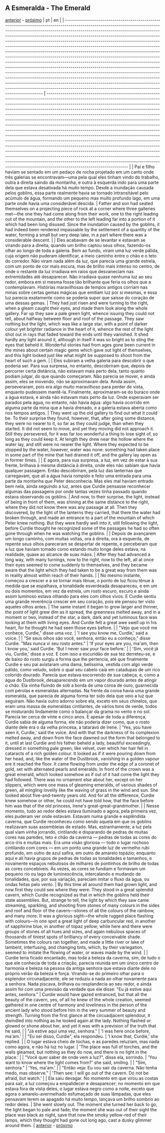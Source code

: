 ## A Esmeralda - The Emerald
[anterior](./chapter-5.md) - [próximo](./chapter-7.md)
| pt                                                                                                                                                                                                                                                                                                                                                                                                                                                                                                                                                                                                                                                                                                                                                                                                                                                                                                                                                                                                                                                                                                                        | en                                                                                                                                                                                                                                                                                                                                                                                                                                                                                                                                                                                                                                                                                                                                                                                                                                                                                                                                                                                                                                                                                                                                                                            |
| ------------------------------------------------------------------------------------------------------------------------------------------------------------------------------------------------------------------------------------------------------------------------------------------------------------------------------------------------------------------------------------------------------------------------------------------------------------------------------------------------------------------------------------------------------------------------------------------------------------------------------------------------------------------------------------------------------------------------------------------------------------------------------------------------------------------------------------------------------------------------------------------------------------------------------------------------------------------------------------------------------------------------------------------------------------------------------------------------------------------------- | ----------------------------------------------------------------------------------------------------------------------------------------------------------------------------------------------------------------------------------------------------------------------------------------------------------------------------------------------------------------------------------------------------------------------------------------------------------------------------------------------------------------------------------------------------------------------------------------------------------------------------------------------------------------------------------------------------------------------------------------------------------------------------------------------------------------------------------------------------------------------------------------------------------------------------------------------------------------------------------------------------------------------------------------------------------------------------------------------------------------------------------------------------------------------------- |
| Pai e filho haviam se sentado em um pedaço de rocha projetado em um canto onde três galerias se encontravam—uma pela qual eles tinham vindo do trabalho, outra à direita saindo da montanha, e outra à esquerda indo para uma parte dela que estava desativada há muito tempo. Desde a inundação causada pelos goblins, essa parte realmente havia se tornado intransitável pelo acúmulo de água, formando um pequeno mas muito profundo lago, em uma parte onde havia uma considerável descida.                                                                                                                                                                                                                                                                                                                                                                                                                                                                                                                                                                                                                          | Father and son had seated themselves on a projecting piece of rock at a corner where three galleries met—the one they had come along from their work, one to the right leading out of the mountain, and the other to the left leading far into a portion of it which had been long disused. Since the inundation caused by the goblins, it had indeed been rendered impassable by the settlement of a quantity of the water, forming a small but very deep lake, in a part where there was a considerable descent.                                                                                                                                                                                                                                                                                                                                                                                                                                                                                                                                                                                                                                                            |
| Eles acabavam de se levantar e estavam se virando para a direita, quando um brilho captou seus olhos, fazendo-os olhar ao longo de toda a galeria. Bem ao fundo, viram uma luz verde pálida, cuja origem não puderam identificar, a meio caminho entre o chão e o teto do corredor. Não viram nada além da luz, que parecia uma grande estrela, com um ponto de cor mais escura, mas de brilho mais intenso no centro, de onde o restante da luz irradiava em raios que desvaneciam nas extremidades até desaparecer. Não irradiava quase nenhuma luz ao seu redor, embora em si mesma fosse tão brilhante que feria os olhos que a contemplavam. Histórias maravilhosas de tempos antigos corriam nas minas sobre certas gemas mágicas que emitiam luz por si mesmas, e essa luz parecia exatamente como se poderia supor que saísse do coração de uma dessas gemas.                                                                                                                                                                                                                                                     | They had just risen and were turning to the right, when a gleam caught their eyes, and made them look along the whole gallery. Far up they saw a pale green light, whence issuing they could not tell, about halfway between floor and roof of the passage. They saw nothing but the light, which was like a large star, with a point of darker colour yet brighter radiance in the heart of it, whence the rest of the light shot out in rays that faded toward the ends until they vanished. It shed hardly any light around it, although in itself it was so bright as to sting the eyes that beheld it. Wonderful stories had from ages gone been current in the mines about certain magic gems which gave out light of themselves, and this light looked just like what might be supposed to shoot from the heart of such a gem.                                                                                                                                                                                                                                                                                                                                         |
| Eles subiram a velha galeria para descobrir o que poderia ser. Para sua surpresa, no entanto, descobriram que, depois de percorrer certa distância, não estavam mais perto dela, tanto quanto podiam julgar, do que quando começaram. Não parecia se mover, e ainda assim, eles se movendo, não se aproximavam dela. Ainda assim, perseveraram, pois era algo muito maravilhoso para perder de vista, enquanto pudessem mantê-la. Finalmente, aproximaram-se do buraco onde a água estava, e ainda não estavam mais perto da luz. Onde esperavam ser parados pela água, no entanto, não havia água: algo havia ocorrido em alguma parte da mina que a havia drenado, e a galeria estava aberta como nos tempos antigos.                                                                                                                                                                                                                                                                                                                                                                                                   | They went up the old gallery to find out what it could be. To their surprise they found, however, that, after going some distance, they were no nearer to it, so far as they could judge, than when they started. It did not seem to move, and yet they moving did not approach it. Still they persevered, for it was far too wonderful a thing to lose sight of, so long as they could keep it. At length they drew near the hollow where the water lay, and still were no nearer the light. Where they expected to be stopped by the water, however, water was none: something had taken place in some part of the mine that had drained it off, and the gallery lay open as in former times.                                                                                                                                                                                                                                                                                                                                                                                                                                                                               |
| E agora, para sua surpresa, a luz, em vez de estar à sua frente, brilhava à mesma distância à direita, onde eles não sabiam que havia qualquer passagem. Então descobriram, pela luz das lanternas que carregavam, que ali a água havia rompido e feito uma entrada para uma parte da montanha que Peter desconhecia. Mas eles mal haviam entrado bem nela, ainda seguindo a luz, antes que Curdie pensasse reconhecer algumas das passagens por onde tantas vezes tinha passado quando estava observando os goblins.                                                                                                                                                                                                                                                                                                                                                                                                                                                                                                                                                                                                     | And now, to their surprise, the light, instead of being in front of them, was shining at the same distance to the right, where they did not know there was any passage at all. Then they discovered, by the light of the lanterns they carried, that there the water had broken through, and made an entrance to a part of the mountain of which Peter knew nothing. But they were hardly well into it, still following the light, before Curdie thought he recognized some of the passages he had so often gone through when he was watching the goblins.                                                                                                                                                                                                                                                                                                                                                                                                                                                                                                                                                                                                                    |
| Depois de avançarem um longo caminho, com muitas voltas, ora à direita, ora à esquerda, de repente seus olhos pareceram se despertar de repente, e perceberam que a luz que haviam tomado como estando muito longe deles estava, na realidade, quase ao alcance de suas mãos.                                                                                                                                                                                                                                                                                                                                                                                                                                                                                                                                                                                                                                                                                                                                                                                                                                             | After they had advanced a long way, with many turnings, now to the right, now to the left, all at once their eyes seemed to come suddenly to themselves, and they became aware that the light which they had taken to be a great way from them was in reality almost within reach of their hands.                                                                                                                                                                                                                                                                                                                                                                                                                                                                                                                                                                                                                                                                                                                                                                                                                                                                             |
| No mesmo instante, começou a crescer e a se tornar mais tênue, o ponto de luz ficou tênue à medida que se espalhava, a tonalidade esverdeada desapareceu, e em um ou dois momentos, em vez da estrela, um rosto escuro, escuro e ainda assim luminoso estava olhando para eles com olhos vivos. E Curdie sentiu uma grande reverência crescer em seu coração, pois ele pensou ter visto aqueles olhos antes.                                                                                                                                                                                                                                                                                                                                                                                                                                                                                                                                                                                                                                                                                                              | The same instant it began to grow larger and thinner, the point of light grew dim as it spread, the greenness melted away, and in a moment or two, instead of the star, a dark, dark and yet luminous face was looking at them with living eyes. And Curdie felt a great awe swell up in his heart, for he thought he had seen those eyes before.                                                                                                                                                                                                                                                                                                                                                                                                                                                                                                                                                                                                                                                                                                                                                                                                                             |
| "Vejo que você me conhece, Curdie," disse uma voz.                                                                                                                                                                                                                                                                                                                                                                                                                                                                                                                                                                                                                                                                                                                                                                                                                                                                                                                                                                                                                                                                        | 'I see you know me, Curdie,' said a voice.                                                                                                                                                                                                                                                                                                                                                                                                                                                                                                                                                                                                                                                                                                                                                                                                                                                                                                                                                                                                                                                                                                                                    |
| "Se seus olhos são você, senhora, então eu a conheço," disse Curdie. "Mas nunca vi seu rosto antes."                                                                                                                                                                                                                                                                                                                                                                                                                                                                                                                                                                                                                                                                                                                                                                                                                                                                                                                                                                                                                      | 'If your eyes are you, ma'am, then I know you,' said Curdie. 'But I never saw your face before.'                                                                                                                                                                                                                                                                                                                                                                                                                                                                                                                                                                                                                                                                                                                                                                                                                                                                                                                                                                                                                                                                              |
| 'Sim, você já viu, Curdie,' disse a voz. E com isso a escuridão de sua tez derreteu-se, e de baixo do rosto surgiu a forma que lhe pertencia, até que finalmente Curdie e seu pai avistaram uma dama, belíssima, vestida com algo verde pálido, como veludo, sobre o qual seu cabelo caía em catadupas de um rico colorido dourado. Parecia que estava escorrendo de sua cabeça, e, como a água do Dustbrook, desaparecendo em um vapor dourado antes de atingir o chão. Ela vinha fluindo de sob a borda de uma coroa de ouro, guarnecida com pérolas e esmeraldas alternadas. Na frente da coroa havia uma grande esmeralda, que parecia de alguma forma ter sido dela que veio a luz que seguiram. Não havia outro adorno sobre ela, exceto em seus chinelos, que eram uma massa de esmeraldas cintilantes, de vários tons de verde, todos se misturando lindamente como o balançar da grama no vento e no sol. Parecia ter cerca de vinte e cinco anos. E apesar de toda a diferença, Curdie sabia de alguma forma, ele não poderia dizer como, que o rosto diante dele era o da velha princesa, a tataravó de Irene. | 'Yes, you have seen it, Curdie,' said the voice. And with that the darkness of its complexion melted away, and down from the face dawned out the form that belonged to it, until at last Curdie and his father beheld a lady, beautiful exceedingly, dressed in something pale green, like velvet, over which her hair fell in cataracts of a rich golden colour. It looked as if it were pouring down from her head, and, like the water of the Dustbrook, vanishing in a golden vapour ere it reached the floor. It came flowing from under the edge of a coronet of gold, set with alternated pearls and emeralds. In front of the crown was a great emerald, which looked somehow as if out of it had come the light they had followed. There was no ornament else about her, except on her slippers, which were one mass of gleaming emeralds, of various shades of green, all mingling lovelily like the waving of grass in the wind and sun. She looked about five-and-twenty years old. And for all the difference, Curdie knew somehow or other, he could not have told how, that the face before him was that of the old princess, Irene's great-great-grandmother. |
| Nesse momento, tudo ao redor deles estava iluminado e agora, pela primeira vez, eles puderam ver onde estavam. Estavam numa grande e esplêndida caverna, que Curdie reconheceu como sendo aquela em que os goblins realizavam suas assembleias de estado. Mas, estranhamente, a luz pela qual viam vinha jorrando, cintilando e disparando de pedras de muitas cores nas paredes, teto e chão da caverna — pedras de todas as cores do arco-íris e muitas mais. Era uma visão gloriosa — todo o lugar rochoso cintilando com cores — em um ponto uma grande luz de vermelho rubi profundo, em outro de azul safira, em outro de amarelo topázio; enquanto aqui e ali havia grupos de pedras de todas as tonalidades e tamanhos, e novamente espaços nebulosos de milhares de pontinhos de brilho de todas as cores concebíveis. Às vezes, as cores se fundiam e formavam um pequeno rio ou lago de luminescência, intercalando e mudando de tonalidades, que, por sua variação, pareciam imitar o fluxo da água, ou ondas feitas pelo vento.                                                                              | By this time all around them had grown light, and now first they could see where they were. They stood in a great splendid cavern, which Curdie recognized as that in which the goblins held their state assemblies. But, strange to tell, the light by which they saw came streaming, sparkling, and shooting from stones of many colours in the sides and roof and floor of the cavern—stones of all the colours of the rainbow, and many more. It was a glorious sight—the whole rugged place flashing with colours—in one spot a great light of deep carbuncular red, in another of sapphirine blue, in another of topaz yellow; while here and there were groups of stones of all hues and sizes, and again nebulous spaces of thousands of tiniest spots of brilliancy of every conceivable shade. Sometimes the colours ran together, and made a little river or lake of lambent, interfusing, and changing tints, which, by their variegation, seemed to imitate the flowing of water, or waves made by the wind.                                                                                                                                                     |
| Curdie teria ficado encantado, mas toda a beleza da caverna, sim, de tudo o que ele conhecia de toda a criação, parecia reunida em um único centro de harmonia e beleza na pessoa da antiga senhora que estava diante dele no próprio verão da beleza e força. Virando-se do primeiro olhar para o esplendor circunadjacente, ele se reduziu a nada ao olhar novamente para a senhora. Nada piscava, brilhava ou resplandecia ao seu redor, e ainda assim foi com uma previsão da verdade que ele disse: "Eu já estive aqui antes, senhora."                                                                                                                                                                                                                                                                                                                                                                                                                                                                                                                                                                              | Curdie would have gazed entranced, but that all the beauty of the cavern, yes, of all he knew of the whole creation, seemed gathered in one centre of harmony and loveliness in the person of the ancient lady who stood before him in the very summer of beauty and strength. Turning from the first glance at the circuadjacent splendour, it dwindled into nothing as he looked again at the lady. Nothing flashed or glowed or shone about her, and yet it was with a prevision of the truth that he said,                                                                                                                                                                                                                                                                                                                                                                                                                                                                                                                                                                                                                                                                |
| "Já estive aqui uma vez, senhora."                                                                                                                                                                                                                                                                                                                                                                                                                                                                                                                                                                                                                                                                                                                                                                                                                                                                                                                                                                                                                                                                                        | 'I was here once before, ma'am.'                                                                                                                                                                                                                                                                                                                                                                                                                                                                                                                                                                                                                                                                                                                                                                                                                                                                                                                                                                                                                                                                                                                                              |
| "Eu sei disso, Curdie", ela respondeu.                                                                                                                                                                                                                                                                                                                                                                                                                                                                                                                                                                                                                                                                                                                                                                                                                                                                                                                                                                                                                                                                                    | 'I know that, Curdie,' she replied.                                                                                                                                                                                                                                                                                                                                                                                                                                                                                                                                                                                                                                                                                                                                                                                                                                                                                                                                                                                                                                                                                                                                           |
| O lugar estava cheio de tochas, e as paredes reluziam, mas nada como agora, e não há luz no lugar.                                                                                                                                                                                                                                                                                                                                                                                                                                                                                                                                                                                                                                                                                                                                                                                                                                                                                                                                                                                                                        | 'The place was full of torches, and the walls gleamed, but nothing as they do now, and there is no light in the place.'                                                                                                                                                                                                                                                                                                                                                                                                                                                                                                                                                                                                                                                                                                                                                                                                                                                                                                                                                                                                                                                       |
| "Você quer saber de onde vem a luz?", disse ela, sorrindo.                                                                                                                                                                                                                                                                                                                                                                                                                                                                                                                                                                                                                                                                                                                                                                                                                                                                                                                                                                                                                                                                | 'You want to know where the light comes from?' she said, smiling.                                                                                                                                                                                                                                                                                                                                                                                                                                                                                                                                                                                                                                                                                                                                                                                                                                                                                                                                                                                                                                                                                                             |
| "Sim, senhora."                                                                                                                                                                                                                                                                                                                                                                                                                                                                                                                                                                                                                                                                                                                                                                                                                                                                                                                                                                                                                                                                                                           | 'Yes, ma'am.'                                                                                                                                                                                                                                                                                                                                                                                                                                                                                                                                                                                                                                                                                                                                                                                                                                                                                                                                                                                                                                                                                                                                                                 |
| "Então veja: Eu vou sair da caverna. Não tenha medo, mas observe."                                                                                                                                                                                                                                                                                                                                                                                                                                                                                                                                                                                                                                                                                                                                                                                                                                                                                                                                                                                                                                                        | 'Then see: I will go out of the cavern. Do not be afraid, but watch.'                                                                                                                                                                                                                                                                                                                                                                                                                                                                                                                                                                                                                                                                                                                                                                                                                                                                                                                                                                                                                                                                                                         |
| Ela saiu devagar. No momento em que virou as costas para sair, a luz começou a empalidecer e desaparecer; no momento em que estava fora de vista deles, o lugar estava negro como a noite, exceto que agora o amarelo-avermelhado esfumaçado de suas lâmpadas, que eles pensavam terem se apagado há muito tempo, lançava um brilho sombrio ao redor deles.                                                                                                                                                                                                                                                                                                                                                                                                                                                                                                                                                                                                                                                                                                                                                               | She went slowly out. The moment she turned her back to go, the light began to pale and fade; the moment she was out of their sight the place was black as night, save that now the smoky yellow-red of their lamps, which they thought had gone out long ago, cast a dusky glimmer around them.                                                                                                                                                                                                                                                                                                                                                                                                                                                                                                                                                                                                                                                                                                                                                                                                                                                                               |
[anterior](./chapter-5.md) - [próximo](./chapter-7.md)
